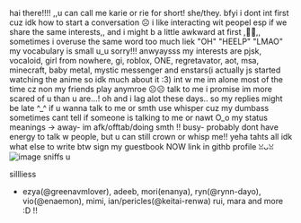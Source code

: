 hai there!!!! ,,u can call me karie or rie for short! she/they. bfyi i dont int first cuz idk how to start a conversation ☹︎ i like interacting wit peopel esp if we share the same interests,, and i might b a little awkward at first ,🙏🙏,, sometimes i overuse the same word too much liek "OH" "HEELP" "LMAO" my vocabulary is small u_u sorry!!! anwyaysss my interests are pjsk, vocaloid, girl from nowhere, gi, roblox, ONE, regretavator, aot, msa, minecraft, baby metal, mystic messenger and enstars(i actually js started watching the anime so idk much about it :3)
int w me im alone most of the time cz non my friends play anymroe ☹️☹️ talk to me i promise im more scared of u than u are…! oh and i lag alot these days.. so my replies might be late ^_^ if u wanna talk to me or smth use whisper cuz my dumbass sometimes cant tell if someone is talking to me or nawt O_o my status meanings → away- im afk/offtab/doing smth !! busy- probably dont have energy to talk w people, but u can still crown or whisp me!! yeha tahts all idk what else to write btw sign my guestbook NOW link in githb profile ꈍᴗꈍ
 ![image](https://github.com/KAITO-V1/KAITO-V1/assets/123318172/1331cf37-e319-4931-8c8b-bc22ea20747a)
sniffs u

sillliess

- ezya(@greenavmlover), adeeb, mori(enanya), ryn(@rynn-dayo), vio(@enaemon), mimi, ian/pericles(@keitai-renwa) rui, mara and more :D !! 


